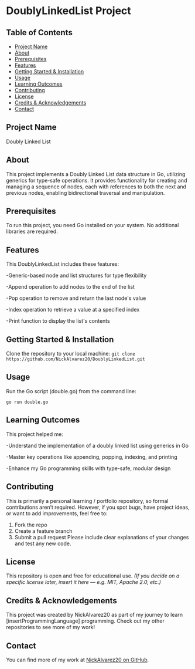# DoublyLinkedList Project
## Table of Contents
- [Project Name](#project-name)
- [About](#about)
- [Prerequisites](#prerequisites)
- [Features](#features)
- [Getting Started & Installation](#getting-started--installation)
- [Usage](#usage)
- [Learning Outcomes](#learning-outcomes)
- [Contributing](#contributing)
- [License](#license)
- [Credits & Acknowledgements](#credits--acknowledgements)
- [Contact](#contact)
## Project Name
Doubly Linked List
## About
This project implements a Doubly Linked List data structure in Go, utilizing generics for type-safe operations. It provides functionality for creating and managing a sequence of nodes, each with references to both the next and previous nodes, enabling bidirectional traversal and manipulation.
## Prerequisites
To run this project, you need Go installed on your system. No additional libraries are required.
## Features
This DoublyLinkedList includes these features:

-Generic-based node and list structures for type flexibility

-Append operation to add nodes to the end of the list

-Pop operation to remove and return the last node's value

-Index operation to retrieve a value at a specified index

-Print function to display the list's contents

## Getting Started & Installation
Clone the repository to your local machine:
`git clone https://github.com/NickAlvarez20/DoublyLinkedList.git`
## Usage
Run the Go script (double.go) from the command line: 

`go run double.go`

## Learning Outcomes
This project helped me:

-Understand the implementation of a doubly linked list using generics in Go

-Master key operations like appending, popping, indexing, and printing

-Enhance my Go programming skills with type-safe, modular design

## Contributing
This is primarily a personal learning / portfolio repository, so formal contributions aren’t required. However, if you spot bugs, have project ideas, or want to add improvements, feel free to:
1. Fork the repo
2. Create a feature branch
3. Submit a pull request Please include clear explanations of your changes and test any new code.
## License
This repository is open and free for educational use.
*(If you decide on a specific license later, insert it here — e.g. MIT, Apache 2.0, etc.)*
## Credits & Acknowledgements
This project was created by NickAlvarez20 as part of my journey to learn [insertProgrammingLanguage] programming. Check out my other repositories to see more of my work!
## Contact
You can find more of my work at [NickAlvarez20 on GitHub](https://github.com/NickAlvarez20).
